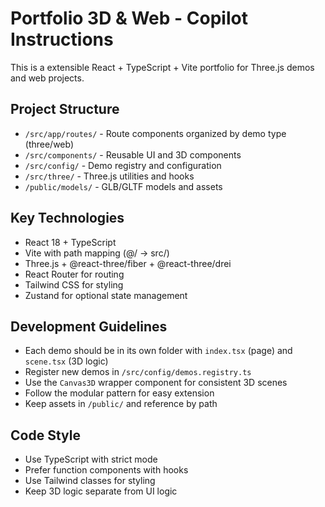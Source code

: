 <!-- Use this file to provide workspace-specific custom instructions to Copilot. For more details, visit https://code.visualstudio.com/docs/copilot/copilot-customization#_use-a-githubcopilotinstructionsmd-file -->

# Portfolio 3D & Web - Copilot Instructions

This is a extensible React + TypeScript + Vite portfolio for Three.js demos and web projects.

## Project Structure
- `/src/app/routes/` - Route components organized by demo type (three/web)
- `/src/components/` - Reusable UI and 3D components
- `/src/config/` - Demo registry and configuration
- `/src/three/` - Three.js utilities and hooks
- `/public/models/` - GLB/GLTF models and assets

## Key Technologies
- React 18 + TypeScript
- Vite with path mapping (@/ -> src/)
- Three.js + @react-three/fiber + @react-three/drei
- React Router for routing
- Tailwind CSS for styling
- Zustand for optional state management

## Development Guidelines
- Each demo should be in its own folder with `index.tsx` (page) and `scene.tsx` (3D logic)
- Register new demos in `/src/config/demos.registry.ts`
- Use the `Canvas3D` wrapper component for consistent 3D scenes
- Follow the modular pattern for easy extension
- Keep assets in `/public/` and reference by path

## Code Style
- Use TypeScript with strict mode
- Prefer function components with hooks
- Use Tailwind classes for styling
- Keep 3D logic separate from UI logic
